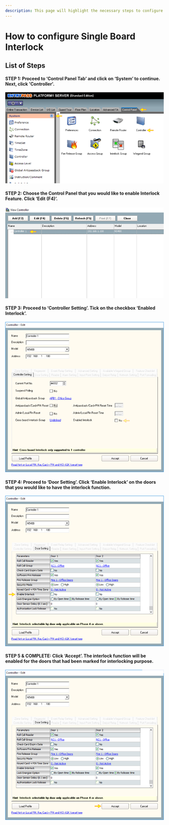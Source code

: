 ```yaml
---
description: This page will highlight the necessary steps to configure Interlock
---
```


# How to configure Single Board Interlock

## List of Steps

#### STEP 1: Proceed to ‘Control Panel Tab’ and click on ‘System’ to continue. Next, click 'Controller'.

![](../.gitbook/assets/untitled%20%282%29.png)



#### STEP 2: Choose the Control Panel that you would like to enable Interlock Feature. Click ‘Edit \(F4\)’.

![](../.gitbook/assets/untitled2%20%2816%29.png)



#### STEP 3: Proceed to ‘Controller Setting’. Tick on the checkbox ‘Enabled Interlock’.

![](../.gitbook/assets/untitled3%20%286%29.png)



#### STEP 4: Proceed to ‘Door Setting’. Click ‘Enable Interlock’ on the doors that you would like to have the interlock function.

![](../.gitbook/assets/untitled4%20%283%29.png)



#### STEP 5 & COMPLETE: Click ‘Accept’. The interlock function will be enabled for the doors that had been marked for interlocking purpose.

![](../.gitbook/assets/untitled5%20%2814%29.png)



